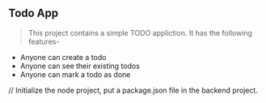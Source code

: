 ## Todo App
>This project contains a simple TODO appliction.
It has the following features-
- Anyone can create a todo
- Anyone can see their existing todos
- Anyone can mark a todo as done

// Initialize the node project, put a package.json file in the backend project.